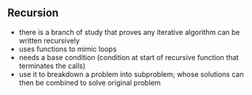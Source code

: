 ## Recursion
- there is a branch of study that proves any iterative algorithm can be written recursively
- uses functions to mimic loops
- needs a base condition (condition at start of recursive function that terminates the calls)
- use it to breakdown a problem into subproblem; whose solutions can then be combined to solve original problem